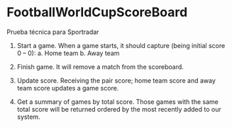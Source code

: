 # FootballWorldCupScoreBoard
Prueba técnica  para Sportradar

1. Start a game. When a game starts, it should capture (being initial score 0 – 0):
	a. Home team
	b. Away team
	
2. Finish game. It will remove a match from the scoreboard.

3. Update score. Receiving the pair score; home team score and away team score updates a game score.

4. Get a summary of games by total score. Those games with the same total score will be returned ordered by the most recently added to our system.
